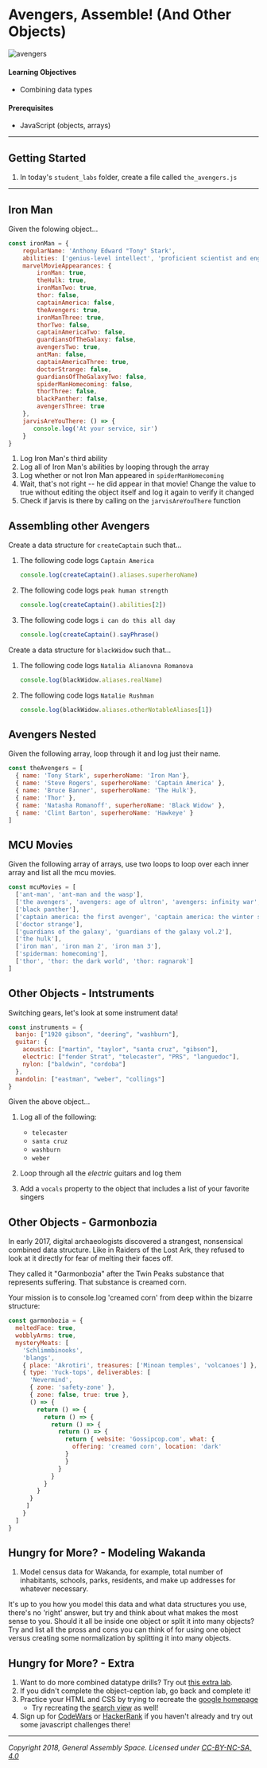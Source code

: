 # Avengers, Assemble! (And Other Objects)

![avengers](https://imgur.com/wd9dzYu.png)

#### Learning Objectives

- Combining data types

#### Prerequisites

- JavaScript (objects, arrays)

---

## Getting Started

1. In today's `student_labs` folder, create a file called `the_avengers.js` 

---

## Iron Man 

Given the folowing object... 

```javascript
const ironMan = {
    regularName: 'Anthony Edward "Tony" Stark',
    abilities: ['genius-level intellect', 'proficient scientist and engineer', 'powered armor suit'],
    marvelMovieAppearances: {
        ironMan: true,
        theHulk: true,
        ironManTwo: true,
        thor: false,
        captainAmerica: false,
        theAvengers: true,
        ironManThree: true,
        thorTwo: false,
        captainAmericaTwo: false,
        guardiansOfTheGalaxy: false,
        avengersTwo: true,
        antMan: false,
        captainAmericaThree: true,
        doctorStrange: false,
        guardiansOfTheGalaxyTwo: false,
        spiderManHomecoming: false,
        thorThree: false,
        blackPanther: false,
        avengersThree: true
    },
    jarvisAreYouThere: () => {
       console.log('At your service, sir')
    }
}
```

1. Log Iron Man's third ability
1. Log all of Iron Man's abilities by looping through the array
1. Log whether or not Iron Man appeared in `spiderManHomecoming`
1. Wait, that's not right -- he did appear in that movie! Change the value to true without editing the object itself and log it again to verify it changed
1. Check if jarvis is there by calling on the `jarvisAreYouThere` function 

## Assembling other Avengers 

Create a data structure for `createCaptain` such that...

1. The following code logs `Captain America`

    ```javascript
    console.log(createCaptain().aliases.superheroName)
    ```

1. The following  code logs `peak human strength`

    ```javascript
    console.log(createCaptain().abilities[2])
    ```

1. The following code logs `i can do this all day`

    ```javascript
    console.log(createCaptain().sayPhrase()
    ```

Create a data structure for `blackWidow` such that... 

1. The following code logs `Natalia Alianovna Romanova` 
    
    ```javascript
    console.log(blackWidow.aliases.realName)
    ```
    
1. The following code logs `Natalie Rushman` 
    
     ```javascript
    console.log(blackWidow.aliases.otherNotableAliases[1])
    ```

## Avengers Nested 

Given the following array, loop through it and log just their name. 

```javascript
const theAvengers = [
  { name: 'Tony Stark', superheroName: 'Iron Man'},
  { name: 'Steve Rogers', superheroName: 'Captain America' },
  { name: 'Bruce Banner', superheroName: 'The Hulk'},
  { name: 'Thor' },
  { name: 'Natasha Romanoff', superheroName: 'Black Widow' },
  { name: 'Clint Barton', superheroName: 'Hawkeye' }
]
```

## MCU Movies 

Given the following array of arrays, use two loops to loop over each inner array and list all the mcu movies.

```javascript
const mcuMovies = [
  ['ant-man', 'ant-man and the wasp'],
  ['the avengers', 'avengers: age of ultron', 'avengers: infinity war', 'avengers: end game'],
  ['black panther'],
  ['captain america: the first avenger', 'captain america: the winter soldier', 'captain america: civil war'],
  ['doctor strange'],
  ['guardians of the galaxy', 'guardians of the galaxy vol.2'],
  ['the hulk'],
  ['iron man', 'iron man 2', 'iron man 3'],
  ['spiderman: homecoming'],
  ['thor', 'thor: the dark world', 'thor: ragnarok']
]
```

## Other Objects - Intstruments 

Switching gears, let's look at some instrument data! 

```javascript 
const instruments = {
  banjo: ["1920 gibson", "deering", "washburn"],
  guitar: {
    acoustic: ["martin", "taylor", "santa cruz", "gibson"],
    electric: ["fender Strat", "telecaster", "PRS", "languedoc"],
    nylon: ["baldwin", "cordoba"]
  },
  mandolin: ["eastman", "weber", "collings"]
}
```

Given the above object...

1.  Log all of the following: 

    - `telecaster`
    - `santa cruz`
    - `washburn`
    - `weber`

1. Loop through all the _electric_ guitars and log them

1. Add a `vocals` property to the object that includes a list of your favorite singers 

## Other Objects - Garmonbozia 

In early 2017, digital archaeologists discovered a strangest, nonsensical combined data structure. Like in Raiders of the Lost Ark, they refused to look at it directly for fear of melting their faces off.

They called it "Garmonbozia" after the Twin Peaks substance that represents suffering. That substance is creamed corn.

Your mission is to console.log 'creamed corn' from deep within the bizarre structure:

```javascript
const garmonbozia = {
  meltedFace: true,
  wobblyArms: true,
  mysteryMeats: [
    'Schlimmbinooks',
    'blangs',
    { place: 'Akrotiri', treasures: ['Minoan temples', 'volcanoes'] },
    { type: 'Yuck-tops', deliverables: [
      'Nevermind',
      { zone: 'safety-zone' },
      { zone: false, true: true },
      () => {
        return () => {
          return () => {
            return () => {
              return () => {
                return { website: 'Gossipcop.com', what: {
                  offering: 'creamed corn', location: 'dark'
                }
                }
              }
            }
          }
        }
      }
     ]
    }
  ]
}

```

## Hungry for More? - Modeling Wakanda 

1. Model census data for Wakanda, for example, total number of inhabitants, schools, parks, residents, and make up addresses for whatever necessary. 

It's up to you how you model this data and what data structures you use, there's no 'right' answer, but try and think about what makes the most sense to you. Should it all be inside one object or split it into many objects? Try and list all the pross and cons you can think of for using one object versus creating some normalization by splitting it into many objects. 

## Hungry for More? - Extra  

1. Want to do more combined datatype drills? Try out [this extra lab](3_extra_methods_lab.md).
1. If you didn't complete the object-ception lab, go back and complete it!
1. Practice your HTML and CSS by trying to recreate the [google homepage](https://www.google.com/)
    - Try recreating the [search view](https://www.google.com/search?ei=htwXXNXTKs6C_wSxm6rgBA&q=hello+world&oq=hello+world) as well! 
1. Sign up for [CodeWars](https://www.codewars.com/) or [HackerRank](https://www.hackerrank.com/) if you haven't already and try out some javascript challenges there! 

---

*Copyright 2018, General Assembly Space. Licensed under [CC-BY-NC-SA, 4.0](https://creativecommons.org/licenses/by-nc-sa/4.0/)*
